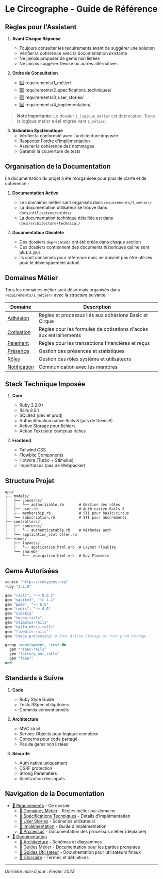 # Le Circographe - Guide de Référence

## Règles pour l'Assistant
1. **Avant Chaque Réponse**
   - Toujours consulter les requirements avant de suggérer une solution
   - Vérifier la cohérence avec la documentation existante
   - Ne jamais proposer de gems non listées
   - Ne jamais suggérer Devise ou autres alternatives

2. **Ordre de Consultation**
   - 1️⃣ requirements/1_métier/
   - 2️⃣ requirements/2_specifications_techniques/
   - 3️⃣ requirements/3_user_stories/
   - 4️⃣ requirements/4_implementation/

> **Note Importante**: Le dossier `1_logique_metier` est deprecated. Toute la logique métier a été migrée vers `1_métier`.

3. **Validation Systématique**
   - Vérifier la conformité avec l'architecture imposée
   - Respecter l'ordre d'implémentation
   - Assurer la cohérence des nommages
   - Garantir la couverture de tests

## Organisation de la Documentation

La documentation du projet a été réorganisée pour plus de clarté et de cohérence :

1. **Documentation Active**
   - Les domaines métier sont organisés dans `requirements/1_métier/`
   - La documentation utilisateur se trouve dans `docs/utilisateur/guides/`
   - La documentation technique détaillée est dans `docs/architecture/technical/`

2. **Documentation Obsolète**
   - Des dossiers `deprecated/` ont été créés dans chaque section
   - Ces dossiers contiennent des documents historiques qui ne sont plus à jour
   - Ils sont conservés pour référence mais ne doivent pas être utilisés pour le développement actuel

## Domaines Métier

Tous les domaines métier sont désormais organisés dans `requirements/1_métier/` avec la structure suivante:

| Domaine | Description |
|---------|-------------|
| [Adhésion](1_métier/adhesion/index.md) | Règles et processus liés aux adhésions Basic et Cirque |
| [Cotisation](1_métier/cotisation/index.md) | Règles pour les formules de cotisations d'accès aux entraînements |
| [Paiement](1_métier/paiement/index.md) | Règles pour les transactions financières et reçus |
| [Présence](1_métier/presence/index.md) | Gestion des présences et statistiques |
| [Rôles](1_métier/roles/index.md) | Gestion des rôles système et utilisateurs |
| [Notification](1_métier/notification/index.md) | Communication avec les membres |

## Stack Technique Imposée
1. **Core**
   - Ruby 3.2.0+
   - Rails 8.0.1
   - SQLite3 (dev et prod)
   - Authentification native Rails 8 (pas de Devise!)
   - Active Storage pour fichiers
   - Action Text pour contenus riches

2. **Frontend**
   - Tailwind CSS
   - Flowbite Components
   - Hotwire (Turbo + Stimulus)
   - Importmaps (pas de Webpacker)

## Structure Projet
```
app/
├── models/
│   ├── concerns/
│   │   └── authorizable.rb       # Gestion des rôles
│   ├── user.rb                   # Auth native Rails 8
│   ├── membership.rb             # STI pour basic/circus
│   └── subscription.rb           # STI pour abonnements
├── controllers/
│   ├── concerns/
│   │   └── authenticatable.rb    # Méthodes auth
│   └── application_controller.rb
└── views/
    ├── layouts/
    │   └── application.html.erb  # Layout Flowbite
    └── shared/
        └── _navigation.html.erb  # Nav Flowbite
```

## Gems Autorisées
```ruby
source "https://rubygems.org"
ruby "3.2.0"

gem "rails", "~> 8.0.1"
gem "sqlite3", "~> 1.4"
gem "puma", "~> 6.0"
gem "redis", "~> 4.0"
gem "sidekiq"
gem "turbo-rails"
gem "stimulus-rails"
gem "tailwindcss-rails"
gem "flowbite-rails"
gem "image_processing" # Pour Active Storage et Pour prod storage

group :development, :test do
  gem "rspec-rails"
  gem "factory_bot_rails"
  gem "faker"
end
```

## Standards à Suivre
1. **Code**
   - Ruby Style Guide
   - Tests RSpec obligatoires
   - Commits conventionnels

2. **Architecture**
   - MVC strict
   - Service Objects pour logique complexe
   - Concerns pour code partagé
   - Pas de gems non listées

3. **Sécurité**
   - Auth native uniquement
   - CSRF protection
   - Strong Parameters
   - Sanitization des inputs

## Navigation de la Documentation

- [📁 Requirements](.) - Ce dossier
  - [📁 Domaines Métier](1_métier/) - Règles métier par domaine
  - [📁 Spécifications Techniques](2_specifications_techniques/) - Détails d'implémentation
  - [📁 User Stories](3_user_stories/) - Scénarios utilisateurs
  - [📁 Implémentation](4_implementation/) - Guide d'implémentation
  - [📁 Processus](processes/) - Documentation des processus métier (déplacée)
- [📁 Documentation](../docs/)
  - [📁 Architecture](../docs/architecture/) - Schémas et diagrammes
  - [📁 Guides Métier](../docs/business/) - Documentation pour les parties prenantes
  - [📁 Guides Utilisateur](../docs/utilisateur/) - Documentation pour utilisateurs finaux
  - [📄 Glossaire](../docs/glossaire.md) - Termes et définitions

---

*Dernière mise à jour : Février 2023* 
